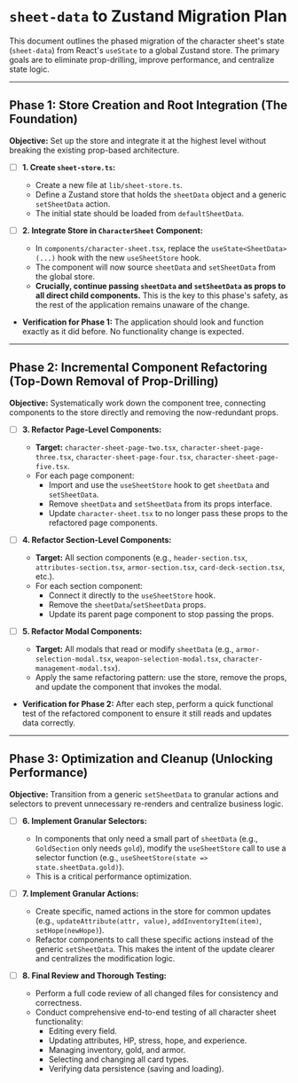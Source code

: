 # `sheet-data` to Zustand Migration Plan

This document outlines the phased migration of the character sheet's state (`sheet-data`) from React's `useState` to a global Zustand store. The primary goals are to eliminate prop-drilling, improve performance, and centralize state logic.

---

## Phase 1: Store Creation and Root Integration (The Foundation)

**Objective:** Set up the store and integrate it at the highest level without breaking the existing prop-based architecture.

*   [ ] **1. Create `sheet-store.ts`:**
    *   Create a new file at `lib/sheet-store.ts`.
    *   Define a Zustand store that holds the `sheetData` object and a generic `setSheetData` action.
    *   The initial state should be loaded from `defaultSheetData`.

*   [ ] **2. Integrate Store in `CharacterSheet` Component:**
    *   In `components/character-sheet.tsx`, replace the `useState<SheetData>(...)` hook with the new `useSheetStore` hook.
    *   The component will now source `sheetData` and `setSheetData` from the global store.
    *   **Crucially, continue passing `sheetData` and `setSheetData` as props to all direct child components.** This is the key to this phase's safety, as the rest of the application remains unaware of the change.

*   **Verification for Phase 1:** The application should look and function exactly as it did before. No functionality change is expected.

---

## Phase 2: Incremental Component Refactoring (Top-Down Removal of Prop-Drilling)

**Objective:** Systematically work down the component tree, connecting components to the store directly and removing the now-redundant props.

*   [ ] **3. Refactor Page-Level Components:**
    *   **Target:** `character-sheet-page-two.tsx`, `character-sheet-page-three.tsx`, `character-sheet-page-four.tsx`, `character-sheet-page-five.tsx`.
    *   For each page component:
        *   Import and use the `useSheetStore` hook to get `sheetData` and `setSheetData`.
        *   Remove `sheetData` and `setSheetData` from its props interface.
        *   Update `character-sheet.tsx` to no longer pass these props to the refactored page components.

*   [ ] **4. Refactor Section-Level Components:**
    *   **Target:** All section components (e.g., `header-section.tsx`, `attributes-section.tsx`, `armor-section.tsx`, `card-deck-section.tsx`, etc.).
    *   For each section component:
        *   Connect it directly to the `useSheetStore` hook.
        *   Remove the `sheetData`/`setSheetData` props.
        *   Update its parent page component to stop passing the props.

*   [ ] **5. Refactor Modal Components:**
    *   **Target:** All modals that read or modify `sheetData` (e.g., `armor-selection-modal.tsx`, `weapon-selection-modal.tsx`, `character-management-modal.tsx`).
    *   Apply the same refactoring pattern: use the store, remove the props, and update the component that invokes the modal.

*   **Verification for Phase 2:** After each step, perform a quick functional test of the refactored component to ensure it still reads and updates data correctly.

---

## Phase 3: Optimization and Cleanup (Unlocking Performance)

**Objective:** Transition from a generic `setSheetData` to granular actions and selectors to prevent unnecessary re-renders and centralize business logic.

*   [ ] **6. Implement Granular Selectors:**
    *   In components that only need a small part of `sheetData` (e.g., `GoldSection` only needs `gold`), modify the `useSheetStore` call to use a selector function (e.g., `useSheetStore(state => state.sheetData.gold)`).
    *   This is a critical performance optimization.

*   [ ] **7. Implement Granular Actions:**
    *   Create specific, named actions in the store for common updates (e.g., `updateAttribute(attr, value)`, `addInventoryItem(item)`, `setHope(newHope)`).
    *   Refactor components to call these specific actions instead of the generic `setSheetData`. This makes the intent of the update clearer and centralizes the modification logic.

*   [ ] **8. Final Review and Thorough Testing:**
    *   Perform a full code review of all changed files for consistency and correctness.
    *   Conduct comprehensive end-to-end testing of all character sheet functionality:
        *   Editing every field.
        *   Updating attributes, HP, stress, hope, and experience.
        *   Managing inventory, gold, and armor.
        *   Selecting and changing all card types.
        *   Verifying data persistence (saving and loading).
